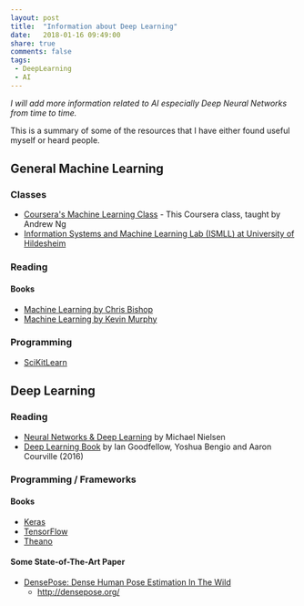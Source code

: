 ```yaml
---
layout: post
title:  "Information about Deep Learning"
date:   2018-01-16 09:49:00
share: true
comments: false
tags:
 - DeepLearning
 - AI
---
```


<script type="text/javascript" src="http://ajax.googleapis.com/ajax/libs/jquery/1.4.2/jquery.min.js"></script>
<script type="text/javascript" src="https://cdn.rawgit.com/pcooksey/bibtex-js/b81606e85986fa8ad0eb66954493bc1c0b3d7ab1/src/bibtex_js.js"></script>

*I will add more information related to AI especially Deep Neural Networks from time to time.*


This is a summary of some of the resources that I have either found useful myself or heard people.

## General Machine Learning

### Classes

* [Coursera's Machine Learning Class](https://www.coursera.org/learn/machine-learning "Coursera's Machine Learning Class") - This Coursera class, taught by Andrew Ng
* [Information Systems and Machine Learning Lab (ISMLL) at University of Hildesheim](https://www.ismll.uni-hildesheim.de/lehre/ml2-17s/script/index_en.html "Information Systems and Machine Learning Lab (ISMLL) at University of Hildesheim")

### Reading

#### Books

* [Machine Learning by Chris Bishop](http://www.springer.com/gb/book/9780387310732)
* [Machine Learning by Kevin Murphy](https://mitpress.mit.edu/books/machine-learning-0)

### Programming

* [SciKitLearn](http://scikit-learn.org/stable/ "SciKitLearn")

## Deep Learning

### Reading

* [Neural Networks & Deep Learning](http://neuralnetworksanddeeplearning.com/ "Neural Networks & Deep Learning") by Michael Nielsen
* [Deep Learning Book](http://www.deeplearningbook.org/ "Deep Learning Book") by Ian Goodfellow, Yoshua Bengio and Aaron Courville (2016)

### Programming / Frameworks

#### Books

* [Keras](https://keras.io/ "Keras")
* [TensorFlow](https://www.tensorflow.org/ "TensorFlow")
* [Theano](http://www.deeplearning.net/software/theano/ "Theano")

#### Some State-of-The-Art Paper

* [DensePose: Dense Human Pose Estimation In The Wild](https://arxiv.org/abs/1802.00434)
  * http://densepose.org/
  
<textarea id="bibtex_input" style="display:none;">
@book{book1,
  author = "Donald Knuth",
  title = "Concrete Mathematics"
}
</textarea>
